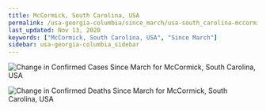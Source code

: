 ```yaml
---
title: McCormick, South Carolina, USA
permalink: /usa-georgia-columbia/since_march/usa-south_carolina-mccormick-since_march.html
last_updated: Nov 13, 2020
keywords: ["McCormick, South Carolina, USA", "Since March"]
sidebar: usa-georgia-columbia_sidebar
---
```


![Change in Confirmed Cases Since March for McCormick, South Carolina, USA](/covid_tracker/images/graphs/usa-south_carolina-mccormick-delta_confirmed-since_march_graph.png)

![Change in Confirmed Deaths Since March for McCormick, South Carolina, USA](/covid_tracker/images/graphs/usa-south_carolina-mccormick-delta_deaths-since_march_graph.png)
